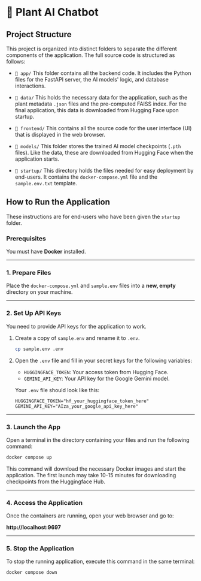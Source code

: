 # 🌿 Plant AI Chatbot

## Project Structure

This project is organized into distinct folders to separate the different components of the application. The full source code is structured as follows:

  * `📁 app/`
    This folder contains all the backend code. It includes the Python files for the FastAPI server, the AI models' logic, and database interactions.

  * `📁 data/`
    This holds the necessary data for the application, such as the plant metadata `.json` files and the pre-computed FAISS index. For the final application, this data is downloaded from Hugging Face upon startup.

  * `📁 frontend/`
    This contains all the source code for the user interface (UI) that is displayed in the web browser.

  * `📁 models/`
    This folder stores the trained AI model checkpoints (`.pth` files). Like the data, these are downloaded from Hugging Face when the application starts.

  * `📁 startup/`
    This directory holds the files needed for easy deployment by end-users. It contains the `docker-compose.yml` file and the `sample.env.txt` template.

## How to Run the Application

These instructions are for end-users who have been given the `startup` folder.

### Prerequisites

You must have **Docker** installed.

-----

### 1\. Prepare Files

Place the `docker-compose.yml` and `sample.env` files into a **new, empty** directory on your machine.

-----

### 2\. Set Up API Keys

You need to provide API keys for the application to work.

1.  Create a copy of `sample.env` and rename it to `.env`.

    ```bash
    cp sample.env .env
    ```

2.  Open the `.env` file and fill in your secret keys for the following variables:

      * `HUGGINGFACE_TOKEN`: Your access token from Hugging Face.
      * `GEMINI_API_KEY`: Your API key for the Google Gemini model.

    Your `.env` file should look like this:

    ```env
    HUGGINGFACE_TOKEN="hf_your_huggingface_token_here"
    GEMINI_API_KEY="AIza_your_google_api_key_here"
    ```

-----

### 3\. Launch the App

Open a terminal in the directory containing your files and run the following command:

```bash
docker compose up
```

This command will download the necessary Docker images and start the application. The first launch may take 10-15 minutes for downloading checkpoints from the Huggingface Hub.

-----

### 4\. Access the Application

Once the containers are running, open your web browser and go to:

**http://localhost:9697**

-----

### 5\. Stop the Application

To stop the running application, execute this command in the same terminal:

```bash
docker compose down
```